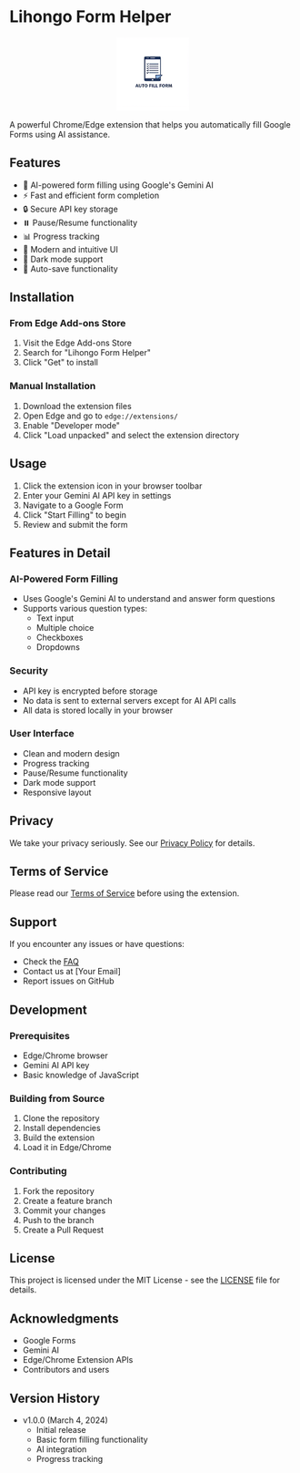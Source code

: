 # Lihongo Form Helper
<p align="center">
  <img src="./images/icon128.png" alt="Lihongo Form Helper Logo">
</p>


A powerful Chrome/Edge extension that helps you automatically fill Google Forms using AI assistance.

## Features

- 🤖 AI-powered form filling using Google's Gemini AI
- ⚡ Fast and efficient form completion
- 🔒 Secure API key storage
- ⏸️ Pause/Resume functionality
- 📊 Progress tracking
- 🎨 Modern and intuitive UI
- 🌙 Dark mode support
- 🔄 Auto-save functionality

## Installation

### From Edge Add-ons Store
1. Visit the Edge Add-ons Store
2. Search for "Lihongo Form Helper"
3. Click "Get" to install

### Manual Installation
1. Download the extension files
2. Open Edge and go to `edge://extensions/`
3. Enable "Developer mode"
4. Click "Load unpacked" and select the extension directory

## Usage

1. Click the extension icon in your browser toolbar
2. Enter your Gemini AI API key in settings
3. Navigate to a Google Form
4. Click "Start Filling" to begin
5. Review and submit the form

## Features in Detail

### AI-Powered Form Filling
- Uses Google's Gemini AI to understand and answer form questions
- Supports various question types:
  - Text input
  - Multiple choice
  - Checkboxes
  - Dropdowns

### Security
- API key is encrypted before storage
- No data is sent to external servers except for AI API calls
- All data is stored locally in your browser

### User Interface
- Clean and modern design
- Progress tracking
- Pause/Resume functionality
- Dark mode support
- Responsive layout

## Privacy

We take your privacy seriously. See our [Privacy Policy](privacy_policy.html) for details.

## Terms of Service

Please read our [Terms of Service](terms_of_service.html) before using the extension.

## Support

If you encounter any issues or have questions:
- Check the [FAQ](FAQ.md)
- Contact us at [Your Email]
- Report issues on GitHub

## Development

### Prerequisites
- Edge/Chrome browser
- Gemini AI API key
- Basic knowledge of JavaScript

### Building from Source
1. Clone the repository
2. Install dependencies
3. Build the extension
4. Load it in Edge/Chrome

### Contributing
1. Fork the repository
2. Create a feature branch
3. Commit your changes
4. Push to the branch
5. Create a Pull Request

## License

This project is licensed under the MIT License - see the [LICENSE](LICENSE) file for details.

## Acknowledgments

- Google Forms
- Gemini AI
- Edge/Chrome Extension APIs
- Contributors and users

## Version History

- v1.0.0 (March 4, 2024)
  - Initial release
  - Basic form filling functionality
  - AI integration
  - Progress tracking
